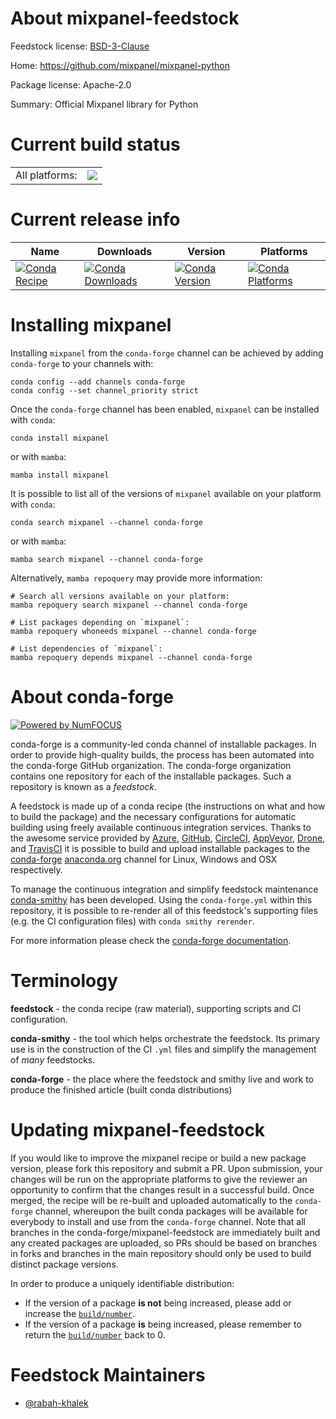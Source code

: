 About mixpanel-feedstock
========================

Feedstock license: [BSD-3-Clause](https://github.com/conda-forge/mixpanel-feedstock/blob/main/LICENSE.txt)

Home: https://github.com/mixpanel/mixpanel-python

Package license: Apache-2.0

Summary: Official Mixpanel library for Python

Current build status
====================


<table><tr><td>All platforms:</td>
    <td>
      <a href="https://dev.azure.com/conda-forge/feedstock-builds/_build/latest?definitionId=19111&branchName=main">
        <img src="https://dev.azure.com/conda-forge/feedstock-builds/_apis/build/status/mixpanel-feedstock?branchName=main">
      </a>
    </td>
  </tr>
</table>

Current release info
====================

| Name | Downloads | Version | Platforms |
| --- | --- | --- | --- |
| [![Conda Recipe](https://img.shields.io/badge/recipe-mixpanel-green.svg)](https://anaconda.org/conda-forge/mixpanel) | [![Conda Downloads](https://img.shields.io/conda/dn/conda-forge/mixpanel.svg)](https://anaconda.org/conda-forge/mixpanel) | [![Conda Version](https://img.shields.io/conda/vn/conda-forge/mixpanel.svg)](https://anaconda.org/conda-forge/mixpanel) | [![Conda Platforms](https://img.shields.io/conda/pn/conda-forge/mixpanel.svg)](https://anaconda.org/conda-forge/mixpanel) |

Installing mixpanel
===================

Installing `mixpanel` from the `conda-forge` channel can be achieved by adding `conda-forge` to your channels with:

```
conda config --add channels conda-forge
conda config --set channel_priority strict
```

Once the `conda-forge` channel has been enabled, `mixpanel` can be installed with `conda`:

```
conda install mixpanel
```

or with `mamba`:

```
mamba install mixpanel
```

It is possible to list all of the versions of `mixpanel` available on your platform with `conda`:

```
conda search mixpanel --channel conda-forge
```

or with `mamba`:

```
mamba search mixpanel --channel conda-forge
```

Alternatively, `mamba repoquery` may provide more information:

```
# Search all versions available on your platform:
mamba repoquery search mixpanel --channel conda-forge

# List packages depending on `mixpanel`:
mamba repoquery whoneeds mixpanel --channel conda-forge

# List dependencies of `mixpanel`:
mamba repoquery depends mixpanel --channel conda-forge
```


About conda-forge
=================

[![Powered by
NumFOCUS](https://img.shields.io/badge/powered%20by-NumFOCUS-orange.svg?style=flat&colorA=E1523D&colorB=007D8A)](https://numfocus.org)

conda-forge is a community-led conda channel of installable packages.
In order to provide high-quality builds, the process has been automated into the
conda-forge GitHub organization. The conda-forge organization contains one repository
for each of the installable packages. Such a repository is known as a *feedstock*.

A feedstock is made up of a conda recipe (the instructions on what and how to build
the package) and the necessary configurations for automatic building using freely
available continuous integration services. Thanks to the awesome service provided by
[Azure](https://azure.microsoft.com/en-us/services/devops/), [GitHub](https://github.com/),
[CircleCI](https://circleci.com/), [AppVeyor](https://www.appveyor.com/),
[Drone](https://cloud.drone.io/welcome), and [TravisCI](https://travis-ci.com/)
it is possible to build and upload installable packages to the
[conda-forge](https://anaconda.org/conda-forge) [anaconda.org](https://anaconda.org/)
channel for Linux, Windows and OSX respectively.

To manage the continuous integration and simplify feedstock maintenance
[conda-smithy](https://github.com/conda-forge/conda-smithy) has been developed.
Using the ``conda-forge.yml`` within this repository, it is possible to re-render all of
this feedstock's supporting files (e.g. the CI configuration files) with ``conda smithy rerender``.

For more information please check the [conda-forge documentation](https://conda-forge.org/docs/).

Terminology
===========

**feedstock** - the conda recipe (raw material), supporting scripts and CI configuration.

**conda-smithy** - the tool which helps orchestrate the feedstock.
                   Its primary use is in the construction of the CI ``.yml`` files
                   and simplify the management of *many* feedstocks.

**conda-forge** - the place where the feedstock and smithy live and work to
                  produce the finished article (built conda distributions)


Updating mixpanel-feedstock
===========================

If you would like to improve the mixpanel recipe or build a new
package version, please fork this repository and submit a PR. Upon submission,
your changes will be run on the appropriate platforms to give the reviewer an
opportunity to confirm that the changes result in a successful build. Once
merged, the recipe will be re-built and uploaded automatically to the
`conda-forge` channel, whereupon the built conda packages will be available for
everybody to install and use from the `conda-forge` channel.
Note that all branches in the conda-forge/mixpanel-feedstock are
immediately built and any created packages are uploaded, so PRs should be based
on branches in forks and branches in the main repository should only be used to
build distinct package versions.

In order to produce a uniquely identifiable distribution:
 * If the version of a package **is not** being increased, please add or increase
   the [``build/number``](https://docs.conda.io/projects/conda-build/en/latest/resources/define-metadata.html#build-number-and-string).
 * If the version of a package **is** being increased, please remember to return
   the [``build/number``](https://docs.conda.io/projects/conda-build/en/latest/resources/define-metadata.html#build-number-and-string)
   back to 0.

Feedstock Maintainers
=====================

* [@rabah-khalek](https://github.com/rabah-khalek/)

